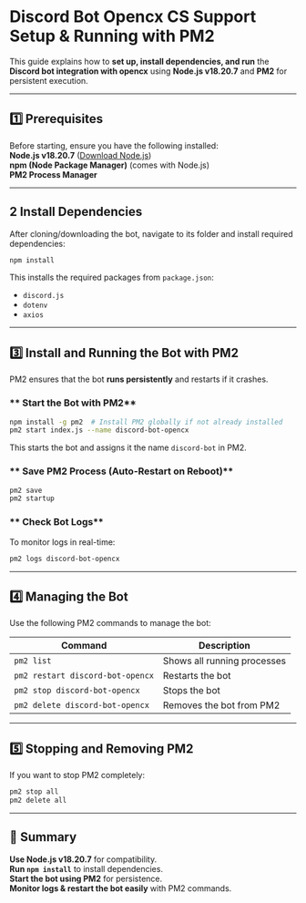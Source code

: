 # Discord Bot Opencx CS Support Setup & Running with PM2

This guide explains how to **set up, install dependencies, and run** the **Discord bot integration with opencx** using **Node.js v18.20.7** and **PM2** for persistent execution.

---

## **1️⃣ Prerequisites**
Before starting, ensure you have the following installed:  
**Node.js v18.20.7** ([Download Node.js](https://nodejs.org))  
**npm (Node Package Manager)** (comes with Node.js)  
**PM2 Process Manager**  

---

## **2️ Install Dependencies**
After cloning/downloading the bot, navigate to its folder and install required dependencies:
```sh
npm install
```
This installs the required packages from `package.json`:
- `discord.js`
- `dotenv`
- `axios`


---

## **3️⃣ Install and Running the Bot with PM2**

PM2 ensures that the bot **runs persistently** and restarts if it crashes.

### ** Start the Bot with PM2**
```sh
npm install -g pm2  # Install PM2 globally if not already installed
pm2 start index.js --name discord-bot-opencx
```
This starts the bot and assigns it the name `discord-bot` in PM2.

### ** Save PM2 Process (Auto-Restart on Reboot)**
```sh
pm2 save
pm2 startup
```

### ** Check Bot Logs**
To monitor logs in real-time:
```sh
pm2 logs discord-bot-opencx 
```

---

## **4️⃣ Managing the Bot**
Use the following PM2 commands to manage the bot:

| Command | Description |
|---------|-------------|
| `pm2 list` | Shows all running processes |
| `pm2 restart discord-bot-opencx` | Restarts the bot |
| `pm2 stop discord-bot-opencx` | Stops the bot |
| `pm2 delete discord-bot-opencx` | Removes the bot from PM2 |

---

## **5️⃣ Stopping and Removing PM2**
If you want to stop PM2 completely:
```sh
pm2 stop all
pm2 delete all
```

---

## **🎯 Summary**
**Use Node.js v18.20.7** for compatibility.  
**Run `npm install`** to install dependencies.  
**Start the bot using PM2** for persistence.  
**Monitor logs & restart the bot easily** with PM2 commands.  


